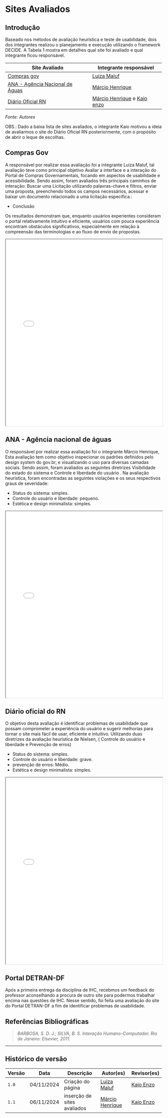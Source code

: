 # __Sites Avaliados__

## __Introdução__ 

Baseado nos métodos de avaliação heurística e teste de usabilidade, dois dos integrantes realizou o planejamento e execução utilizando o framework DECIDE. A Tabela 1 mostra em detalhes qual site foi avaliado e qual integrante ficou responsável.

| Site Avaliado | Integrante responsável |
|---|---|
|[Compras gov](https://www.gov.br/compras/pt-br)|[Luiza Maluf](https://github.com/LuizaMaluf) |
|[ANA - Agência Nacional de Águas](https://www.gov.br/ana/pt-br)|[Márcio Henrique](https://github.com/DeM4rcio)|
|[Diário Oficial RN](https://www.diariooficial.rn.gov.br/dei/dorn3/)|[Márcio Henrique](https://github.com/DeM4rcio) e [Kaio enzo](https://github.com/kaioenzo)|

_Fonte: Autores_

OBS.: Dado a baixa lista de sites avaliados, o integrante Kaio motivou a ideia de avaliarmos o site do Diário Oficial RN posteriormente, com o propósito de abrir o leque de escolhas.

## __Compras Gov__

A responsável por realizar essa avaliação foi a integrante Luiza Maluf, tal avaliação teve como principal objetivo Avaliar a interface e a interação do Portal de Compras Governamentais, focando em aspectos de usabilidade e acessibilidade. Sendo assim, foram avaliados três principais caminhos de interação: Buscar uma Licitação utilizando palavras-chave e filtros, enviar uma proposta, preenchendo todos os campos necessários, acessar e baixar um documento relacionado a uma licitação específica.:

* Conclusão

Os resultados demonstram que, enquanto usuários experientes consideram o portal relativamente
intuitivo e eficiente, usuários com pouca experiência encontram obstáculos
significativos, especialmente em relação à compreensão das terminologias e ao fluxo
de envio de propostas.

<iframe src="../portalcompras.pdf" width="100%" height="600px"></iframe>

##  ANA - Agência nacional de águas

O responsável por realizar essa avaliação foi o integrante Márcio Henrique, Esta avaliação tem como objetivo inspecionar os padrões definidos pelo design system do gov.br, e visualizando o uso para diversas camadas sociais. Sendo assim, foram avaliados as seguintes diretrizes Visibilidade do estado do sistema e Controle e liberdade do usuário . Na avaliação heurística, foram encontradas as seguintes violações e os seus respectivos graus de severidade:

*    Status do sistema: simples.
*    Controle do usuário e liberdade: pequeno.
*    Estética e design minimalista: simples.

<iframe src="../portalana.pdf" width="100%" height="600px"></iframe>


## Diário oficial do RN

O objetivo desta avaliação é identificar problemas de usabilidade que possam comprometer a experiência do usuário e sugerir melhorias para tornar o site mais fácil de usar, eficiente e intuitivo. Utilizando duas diretrizes da avaliação heurística de Nielsen, ( Controle do usuário e liberdade e Prevenção de erros)

*    Status do sistema: simples.
*    Controle do usuário e liberdade: grave.
*    prevenção de erros: Médio.
*    Estética e design minimalista: simples.

<iframe src="../Avaliação_site_escolhido.pdf" width="100%" height="600px"></iframe>

## Portal DETRAN-DF

Após a primeira entrega da disciplina de IHC, recebmos um feedback do professor aconselhando a procura de outro site para podermos trabalhar encima nas questões de IHC. Nesse sentido, foi feita uma avaliação do site do Portal DETRAN-DF a fim de identificar problemas de usabilidade.



## __Referências Bibliográficas__

>_BARBOSA, S. D. J.; SILVA, B. S. Interação Humano-Computador. Rio de Janeiro: Elsevier, 2011._

---
## __Histórico de versão__

| Versão |    Data    |      Descrição      |             Autor(es)                        | Revisor(es)|
|--------|------------|---------------------|----------------------------------------------|-----------|
| `1.0`  | 04/11/2024 | Criação do página | [Luiza Maluf](https://github.com/LuizaMaluf) |[Kaio Enzo](https://github.com/kaioenzo)|
| `1.1`  | 06/11/2024 | inserção de sites avaliados | [Márcio Henrique](https://github.com/DeM4rcio) |[Kaio Enzo](https://github.com/kaioenzo)|